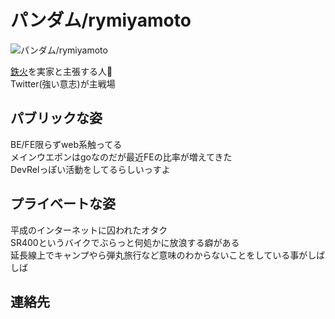 # パンダム/rymiyamoto
<div class="profile">
  <img src="/images/common/icon.jpeg" alt="パンダム/rymiyamoto" class="profile_icon"/>
  <p class="profile_text">
    <a href="https://tabelog.com/tokyo/A1314/A131402/13123414/">鉄火</a>を実家と主張する人🍶<br>
    Twitter(強い意志)が主戦場
  </p>
</div>

## パブリックな姿
BE/FE限らずweb系触ってる<br>
メインウエポンはgoなのだが最近FEの比率が増えてきた<br>
DevRelっぽい活動をしてるらしいっすよ

## プライベートな姿
平成のインターネットに囚われたオタク<br>
SR400というバイクでぶらっと何処かに放浪する癖がある<br>
延長線上でキャンプやら弾丸旅行など意味のわからないことをしている事がしばしば

## 連絡先

<div class="sns_icons">
  <a href="https://twitter.com/rymiyamoto129" target="_blank" rel="noopener">
    <span class="sns_icon sns_icon_twitter"></span>
  </a>
  <a href="https://github.com/rymiyamoto" target="_blank" rel="noopener">
    <span class="sns_icon sns_icon_github"></span>
  </a>
</div>
